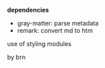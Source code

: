 
**dependencies**

- gray-matter: parse metadata
- remark: convert md to htm


use of styling modules

by brn